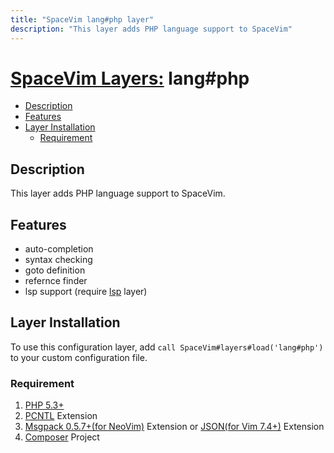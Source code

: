 ```yaml
---
title: "SpaceVim lang#php layer"
description: "This layer adds PHP language support to SpaceVim"
---
```


# [SpaceVim Layers:](https://spacevim.org/layers) lang#php

<!-- vim-markdown-toc GFM -->

- [Description](#description)
- [Features](#features)
- [Layer Installation](#layer-installation)
  - [Requirement](#requirement)

<!-- vim-markdown-toc -->

## Description

This layer adds PHP language support to SpaceVim.

## Features

- auto-completion
- syntax checking
- goto definition
- refernce finder
- lsp support (require [lsp](https://spacevim.org/layers/language-server-protocol/) layer)

## Layer Installation

To use this configuration layer, add `call SpaceVim#layers#load('lang#php')` to your custom configuration file.

### Requirement

1.  [PHP 5.3+](http://php.net/)
2.  [PCNTL](http://php.net/manual/en/book.pcntl.php) Extension
3.  [Msgpack 0.5.7+(for NeoVim)](https://github.com/msgpack/msgpack-php) Extension or [JSON(for Vim 7.4+)](http://php.net/manual/en/intro.json.php) Extension
4.  [Composer](https://getcomposer.org/) Project

